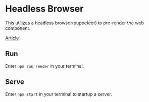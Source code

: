 # Headless Browser
This utilizes a headless browser(puppeteer) to pre-render the web component.

[Article](https://medium.com/@treshugart/%C3%A5server-side-rendering-web-components-e5df705f3f48)

## Run
Enter `npm run render` in your terminal.

## Serve
Enter `npm start` in your terminal to startup a server.

